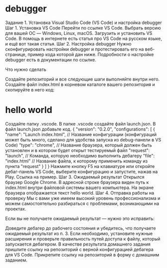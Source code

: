 # debugger
Задание 1. Установка Visual Studio Сode (VS Code) и настройка debugger
Шаг 1. Установка VS Code
Перейти по ссылке VS Code.
Выбрать версию для вашей ОС — Windows, Linux, macOS.
Загрузить и установить VS Code. В помощь в интернете есть статья про VS Code на русском языке, и ещё вот такая статья.
Шаг 2. Настройка debugger
Нужно сконфигурировать настройки debugger и протестировать его на веб-странице, пример кода которой дан ниже. Подробности о настройке debugger есть в документации по ссылке.

Что нужно сделать

Создайте репозиторий и все следующие шаги выполняйте внутри него.
Создайте файл index.html в корневом каталоге вашего репозитория и скопируйте в него код:
<!DOCTYPE html>
<html lang="en">
  <head>
    <title>Document</title>
  </head>

  <body>
    <h1>hello world</h1>
  </body>
</html>
Создайте папку .vscode.
В папке .vscode создайте файл launch.json.
В файл launch.json добавьте код.
{
  "version": "0.2.0",
  "configurations": [
    {
      "name": "Launch index.html", // Название конфигурации (конфигураций может быть много, сделано для удобства запуска из debug-панели в VS Code)
      "type": "chrome", // Название браузера, который должен быть установлен и в котором будет открыт тестируемый файл
      "request": "launch", // Команда, которую необходимо выполнить дебагеру
      "file": "index.html" // Название файла, к которому применить команду из пункта "request"
    }
  ]
}
Нажмите кнопку F5 на клавиатуре или откройте дебаг-панель VS Code, выберите конфигурацию и запустите, нажав на Play. Ссылка на пример.
Шаг 3. Ожидаемый результат
Открылся браузер Google Chrome.
В адресной строке браузера виден путь к index.html внутри файловой системы вашего компьютера.
На экране браузера отображается текст hello world.
Шаг 4. Отправка работы на проверку
Мы с вами уже имеем высокий уровень профессионализма и можем самостоятельно разбираться с проблемами, возникающими на проектах.

Если вы не получаете ожидаемый результат — нужно это исправить:

Доведите дебагер до рабочего состояния и убедитесь, что получаете ожидаемый результат из п. 3. Если необходимо, установите нужные расширения и проверьте правильность путей доступа к файлу, который запускается дебагером.
В качестве результата домашнего задания пришлите ссылку на репозиторий с верной конфигурацией дебагера для VS Code.
Прикрепите ссылку на репозиторий в форму с домашним заданием.